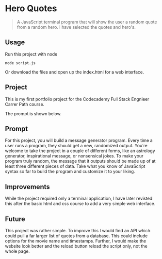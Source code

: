# Hero Quotes
> A JavaScript terminal program that will show the user a random quote from a random hero.
> I have selected the quotes and hero's.

## Usage
Run this project with node

`node script.js`

Or download the files and open up the index.html for a web interface.

## Project
This is my first portfolio project for the Codecademy Full Stack Engnieer Carrer Path course.

The prompt is shown below.

## Prompt
For this project, you will build a message generator program. Every time a user runs a program, they should get a new, randomized output. You’re welcome to take the project in a couple of different forms, like an astrology generator, inspirational message, or nonsensical jokes. To make your program truly random, the message that it outputs should be made up of at least three different pieces of data. Take what you know of JavaScript syntax so far to build the program and customize it to your liking.

## Improvements
While the project required only a terminal application, I have later revisted this after the basic html and css course to add a very simple web interface.

## Future
This project was rather simple. To improve this I would find an API which could pull a far larger list of quotes from a database. This could include options for the movie name and timestamps. Further, I would make the website look better and the reload button reload the script only, not the whole page.